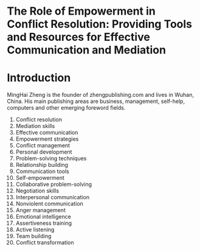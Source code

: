# The Role of Empowerment in Conflict Resolution: Providing Tools and Resources for Effective Communication and Mediation

# Introduction

MingHai Zheng is the founder of zhengpublishing.com and lives in Wuhan, China. His main publishing areas are business, management, self-help, computers and other emerging foreword fields.



1. Conflict resolution
2. Mediation skills
3. Effective communication
4. Empowerment strategies
5. Conflict management
6. Personal development
7. Problem-solving techniques
8. Relationship building
9. Communication tools
10. Self-empowerment
11. Collaborative problem-solving
12. Negotiation skills
13. Interpersonal communication
14. Nonviolent communication
15. Anger management
16. Emotional intelligence
17. Assertiveness training
18. Active listening
19. Team building
20. Conflict transformation

